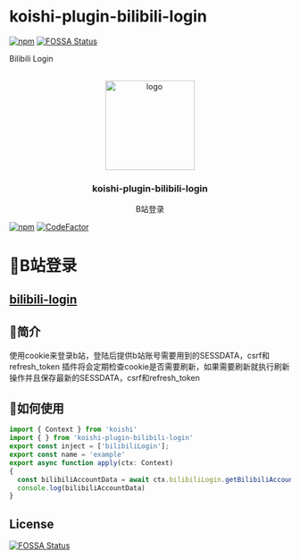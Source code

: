 # koishi-plugin-bilibili-login

[![npm](https://img.shields.io/npm/v/koishi-plugin-bilibili-login?style=flat-square)](https://www.npmjs.com/package/koishi-plugin-bilibili-login)
[![FOSSA Status](https://app.fossa.com/api/projects/git%2Bgithub.com%2Fjingming295%2Fbilibili-login.svg?type=shield)](https://app.fossa.com/projects/git%2Bgithub.com%2Fjingming295%2Fbilibili-login?ref=badge_shield)

Bilibili Login



<!-- PROJECT LOGO -->
<br />
<div align="center">
  <a href="https://github.com/initialencounter/mykoishi">
    <a href="https://koishi.chat/" target="_blank">
    <img width="160" src="https://koishi.chat/logo.png" alt="logo">
  </a>
  </a>

<h3 align="center">koishi-plugin-bilibili-login</h3>

  <p align="center">
    B站登录
  </p>
</div>

[![npm](https://img.shields.io/npm/v/koishi-plugin-bilibili-login?style=flat-square)](https://www.npmjs.com/package/koishi-plugin-bilibili-login)
[![CodeFactor](https://www.codefactor.io/repository/github/jingming295/bilibili-login/badge)](https://www.codefactor.io/repository/github/jingming295/bilibili-login)

# 🎉B站登录

## [bilibili-login](https://github.com/jingming295/bilibili-login)

## 📝简介

使用cookie来登录b站，登陆后提供b站账号需要用到的SESSDATA，csrf和refresh_token
插件将会定期检查cookie是否需要刷新，如果需要刷新就执行刷新操作并且保存最新的SESSDATA，csrf和refresh_token

## 👀如何使用
```typescript
import { Context } from 'koishi'
import { } from 'koishi-plugin-bilibili-login'
export const inject = ['bilibiliLogin'];
export const name = 'example'
export async function apply(ctx: Context)
{
  const bilibiliAccountData = await ctx.bilibiliLogin.getBilibiliAccountData() // 获取sessdata, csrf, refresh_token
  console.log(bilibiliAccountData)
}
```


## License
[![FOSSA Status](https://app.fossa.com/api/projects/git%2Bgithub.com%2Fjingming295%2Fbilibili-login.svg?type=large)](https://app.fossa.com/projects/git%2Bgithub.com%2Fjingming295%2Fbilibili-login?ref=badge_large)